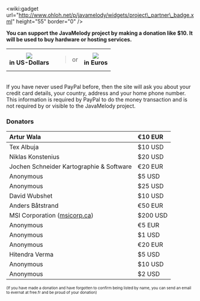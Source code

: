&lt;wiki:gadget url="http://www.ohloh.net/p/javamelody/widgets/project\_partner\_badge.xml" height="55" border="0" /&gt;

**You can support the JavaMelody project by making a donation like $10. It will be used to buy hardware or hosting services.**

<table><tr><td align='center'>
<a href='https://www.paypal.com/cgi-bin/webscr?cmd=_s-xclick&hosted_button_id=2E5AT6SXBA4JS'><img src='https://www.paypalobjects.com/en_US/i/btn/btn_donate_LG.gif' /></a>
<br />
<b>in US-Dollars</b>
</td><td align='center'>
<blockquote>or<br>
</td><td align='center'>
<a href='https://www.paypal.com/cgi-bin/webscr?cmd=_s-xclick&hosted_button_id=62HZLCPN8WEE2'><img src='https://www.paypalobjects.com/en_US/i/btn/btn_donate_LG.gif' /></a>
<br />
<b>in Euros</b>
</td></tr>
</table>
<br />
If you have never used PayPal before, then the site will ask you about your credit card details, your country, address and your home phone number. This information is required by PayPal to do the money transaction and is not required by or visible to the JavaMelody project.</blockquote>

### Donators ###
| Artur Wala | €10 EUR |
|:-----------|:----------|
| Tex Albuja | $10 USD   |
| Niklas Konstenius | $20 USD   |
| Jochen Schneider Kartographie & Software | €20 EUR |
| Anonymous  | $5 USD    |
| Anonymous  | $25 USD   |
| David Wubshet | $10 USD   |
| Anders Båtstrand | €50 EUR |
| MSI Corporation ([msicorp.ca](http://msicorp.ca/)) | $200 USD  |
| Anonymous  | €5 EUR  |
| Anonymous  | $1 USD    |
| Anonymous  | €20 EUR |
| Hitendra Verma | $5 USD    |
| Anonymous  | $10 USD   |
| Anonymous  | $2 USD    |

<font size='1'>(If you have made a donation and have forgotten to confirm being listed by name, you can send an email to evernat at free.fr and be proud of your donation)</font>